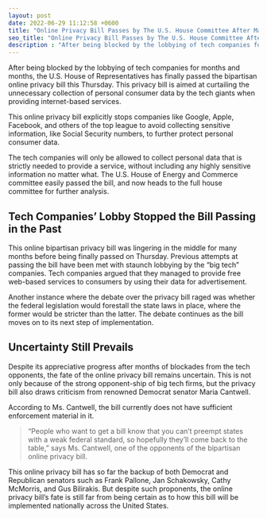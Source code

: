 ```yaml
---
layout: post
date: 2022-06-29 11:12:58 +0600
title: "Online Privacy Bill Passes by The U.S. House Committee After Many Hiccups"
seo_title: "Online Privacy Bill Passes by The U.S. House Committee After Many Hiccups | Uncensored Tech"
description : "After being blocked by the lobbying of tech companies for months and months, the U.S. House of Representatives has finally passed the bipartisan online privacy bill this Thursday."
---
```


After being blocked by the lobbying of tech companies for months and months, the U.S. House of Representatives has finally passed the bipartisan online privacy bill this Thursday. This privacy bill is aimed at curtailing the unnecessary collection of personal consumer data by the tech giants when providing internet-based services. 

This online privacy bill explicitly stops companies like Google, Apple, Facebook, and others of the top league to avoid collecting sensitive information, like Social Security numbers, to further protect personal consumer data.

The tech companies will only be allowed to collect personal data that is strictly needed to provide a service, without including any highly sensitive information no matter what. The U.S. House of Energy and Commerce committee easily passed the bill, and now heads to the full house committee for further analysis. 

## Tech Companies’ Lobby Stopped the Bill Passing in the Past

This online bipartisan privacy bill was lingering in the middle for many months before being finally passed on Thursday. Previous attempts at passing the bill have been met with staunch lobbying by the “big tech” companies. Tech companies argued that they managed to provide free web-based services to consumers by using their data for advertisement. 

Another instance where the debate over the privacy bill raged was whether the federal legislation would forestall the state laws in place, where the former would be stricter than the latter. The debate continues as the bill moves on to its next step of implementation. 

## Uncertainty Still Prevails

Despite its appreciative progress after months of blockades from the tech opponents, the fate of the online privacy bill remains uncertain. This is not only because of the strong opponent-ship of big tech firms, but the privacy bill also draws criticism from renowned Democrat senator Maria Cantwell. 

According to Ms. Cantwell, the bill currently does not have sufficient enforcement material in it.

>“People who want to get a bill know that you can’t preempt states with a weak federal standard, so hopefully they’ll come back to the table,” says Ms. Cantwell, one of the opponents of the bipartisan online privacy bill. 

This online privacy bill has so far the backup of both Democrat and Republican senators such as Frank Pallone, Jan Schakowsky, Cathy McMorris, and Gus Bilirakis. But despite such proponents, the online privacy bill’s fate is still far from being certain as to how this bill will be implemented nationally across the United States.
